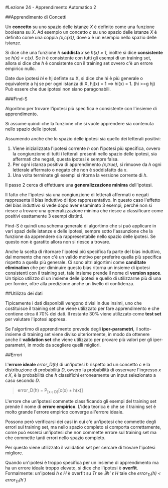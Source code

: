 #Lezione 24 - Apprendimento Automatico 2

##Apprendimento di Concetti

Un **concetto** su uno spazio delle istanze *X* è definito come una funzione booleana su *X*.
Ad esempio un concetto *c* su uno spazio delle istanze *X* è definito come una coppia *(x,c(x))*, dove *x* è un esempio nello spazio delle istanze.

Si dice che una funzione *h* **soddisfa** *x* se *h(x) = 1*, inoltre si dice **consistente** se *h(x) = c(x)*. Se *h* è consistente con tutti gli esempi di un training set, allora si dice che *h* è consistente con  il training set ovvero c'è un errore empirico nullo.

Date due ipotesi *hi* e hj definte su X, si dice che hi è più generale o equivalente a hj se per ogni istanza di X, hj(x) = 1 ==> hi(x) = 1. (hi >=g hj)
Può essere che due ipotesi non siano paragonabili.

###Find-S

Algoritmo per trovare l'ipotesi più specifica e consistente con l'insieme di apprendimento.

Si assume quindi che la funzione che si vuole apprendere sia contenuta nello spazio delle ipotesi.

Assumendo anche che lo spazio delle ipotesi sia quello dei letterali positivi:

1. Viene inizializzata l'ipotesi corrente *h* con l'ipotesi più specifica, ovvero la congiunzione di tutti i letterali presenti nello spazio delle ipotesi, sia affermati che negati, questa ipotesi è sempre falsa.
2. Per ogni istanza positiva di apprendimento *(x,true)*, si rimuove da *h* ogni letterale affermato o negato che non è soddisfatto da *x*.
3. Una volta terminate gli esempi si ritorna la versione corrente di *h*.

Il passo 2 cerca di effettuare una **generalizzazione minima** dell'ipotesi.

Il fatto che l'ipotesi sia una congiunzione di letterali affermati o negati rappresenta il bias induttivo di tipo rappresentativo.
In questo caso l'effetto del bias induttivo si vede dopo aver esaminato 3 esempi, perché non si riesce a trovare una generalizzazione minima che riesce a classificare come positivi esattamente 3 esempi distinti.

Find-S è quindi una schema generale di algortimo che si può applicare in vari spazi delle istanze e delle ipotesi, sempre sotto l'assunzione che la funzione da apprendere sia rappresentabile nello spazio delle ipotesi.
Se questo non è garatito allora non si riesce a trovare.

Anche la scelta di ritornare l'ipotesi più specifica fa parte del bias induttivo, dal momento che non c'è un valido motivo per preferire quella più specifica rispetto a quella più generale.
Ci sono altri algortimi come **canditate elimination** che per diminuire questo bias ritorna un insieme di ipotesi consistenti con il training set, tale insieme prende il nome di **version space**. Un tipico utilizzo di un insieme delle ipotesi e quello di utilizzarne più di una per fornire, oltre alla predizione anche un livello di confidenza.

##Utilizzo dei dati

Tipicamente i dati disponibili vengono divisi in due insimi, uno che costituisce il training set che viene utilizzato per fare apprendimento e che contiene circa il 70% dei dati.
Il restante 30% viene utilizzato come **test set** per valutare l'ipotesi appresa.

Se l'algortimo di apprendimento prevede degli **iper-parametri**, il sotto-insieme di training set viene diviso ulteriormente, in modo da ottenere anche il **validation set** che viene utilizzato per provare più valori per gli iper-parametri, in modo da scegliere quelli migliori.

##Errori

L'**errore ideale** *error_D(h)* di un'ìpotesi *h* rispetto ad un concetto *c* e la distribuzione di probabilità *D*, ovvero la probabilità di osservare l'ingresso *x ϵ X*, è la probabilità che *h* classifichi erroneamente un input selezionato a caso secondo *D*.

> error_D(h) = P<sub>[x ϵ D]</sub>[c(x) ≠ h(x)]

L'errore che un'ipotesi commette classificando gli esempi del training set prende il nome di **errore empirico**. L'idea teorica è che se il training set è molto grande l'errore empirico converge all'errore ideale.

Possono però verificarsi dei casi in cui c'è un'ipotesi che commette degli errori sul training set, ma nello spazio completo si comporta correttamente, come può esserci un'ipotesi che non commette errore sul training set ma che commette tanti errori nello spazio completo.

Per questo viene utilizzato il validation set per cercare di trovare l'ipotesi migliore. 

Quando un'ipotesi è troppo specifica per un insieme di apprendimento ma ha un errore ideale troppo elevato, si dice che l'ipotesi è **overfit**.
Formalmente: un'ipotesi *h ϵ H* è overfit su *Tr* se *∃h' ϵ H* tale che *error<sub>Tr</sub>(h) < error<sub>Tr</sub>(h')* 


